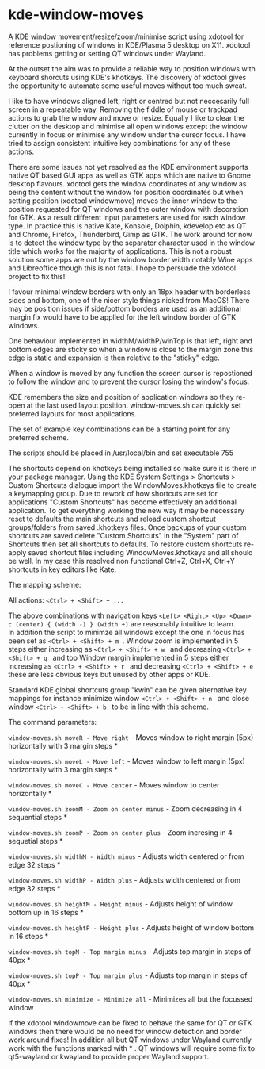 # kde-window-moves
A KDE window movement/resize/zoom/minimise script using xdotool for reference postioning of windows in KDE/Plasma 5 desktop on X11. xdotool has problems getting or setting QT windows under Wayland.

At the outset the aim was to provide a reliable way to position windows with keyboard shorcuts using KDE's khotkeys. The discovery of xdotool gives the opportunity to automate some useful moves without too much sweat.

I like to have windows aligned left, right or centred but not neccesarily full screen in a repeatable way. Removing the fiddle of mouse or trackpad actions to grab the window and move or resize. Equally I like to clear the clutter on the desktop and minimise all open windows except the window currently in focus or minimise any window under the cursor focus. I have tried to assign consistent intuitive key combinations for any of these actions.

There are some issues not yet resolved as the KDE environment supports native QT based GUI apps as well as GTK apps which are native to Gnome desktop flavours. xdotool gets the window coordinates of any window as being the content without the window for position coordinates but when setting position (xdotool windowmove) moves the inner window to the position requested for QT windows and the outer window with decoration for GTK. As a result different input parameters are used for each window type. In practice this is native Kate, Konsole, Dolphin, kdevelop etc as QT and Chrome, Firefox, Thunderbird, Gimp as GTK. The work around for now is to detect the window type by the separator character used in the window title which works for the majority of applications. This is not a robust solution some apps are out by the window border width notably Wine apps and Libreoffice though this is not fatal. I hope to persuade the xdotool project to fix this!

I favour minimal window borders with only an 18px header with borderless sides and bottom, one of the nicer style things nicked from MacOS! There may be position issues if side/bottom borders are used as an additional margin fix would have to be applied for the left window border of GTK windows. 

One behaviour implemented in widthM/widthP/winTop is that left, right and bottom edges are sticky so when a window is close to the margin zone this edge is static and expansion is then relative to the "sticky" edge.

When a window is moved by any function the screen cursor is repostioned to follow the window and to prevent the cursor losing the window's focus.

KDE remembers the size and position of application windows so they re-open at the last used layout position. window-moves.sh can quickly set preferred layouts for most applications.   

The set of example key combinations can be a starting point for any preferred scheme.

The scripts should be placed in /usr/local/bin and set executable 755

The shortcuts depend on khotkeys being installed so make sure it is there in your package manager. Using the KDE System Settings > Shortcuts > Custom Shortcuts dialogue import the WindowMoves.khotkeys file to create a keymapping group. Due to rework of how shortcuts are set for applications "Custom Shortcuts" has become effectively an additional application. To get everything working the new way it may be necessary reset to defaults the main shortcuts and reload custom shortcut groups/folders from saved .khotkeys files. Once backups of your custom shortcuts are saved delete "Custom Shortcuts" in the "System" part of Shortcuts then set all shortcuts to defaults. To restore custom shortcuts re-apply saved shortcut files including WindowMoves.khotkeys and all should be well. In my case this resolved non functional Ctrl+Z, Ctrl+X, Ctrl+Y shortcuts in key editors like Kate.   

The mapping scheme:

All actions: `<Ctrl> + <Shift> + ...`
  
The above combinations with navigation keys `<Left> <Right> <Up> <Down> c (center) { (width -) } (width +)` are reasonably intuitive to learn.   
In addition the script to minimze all windows except the one in focus has been set as `<Ctrl> + <Shift> + m `. Window zoom is implemented in 5 steps either increasing as `<Ctrl> + <Shift> + w ` and decreasing `<Ctrl> + <Shift> + q ` and top Window margin implemented in 5 steps either increasing as `<Ctrl> + <Shift> + r ` and decreasing `<Ctrl> + <Shift> + e ` these are less obvious keys but unused by other apps or KDE. 

Standard KDE global shortcuts group "kwin" can be given alternative key mappings for instance minimize window `<Ctrl> + <Shift> + n ` and close window `<Ctrl> + <Shift> + b ` to be in line with this scheme.

The command parameters:

`window-moves.sh moveR - Move right` - Moves window to right margin (5px) horizontally with 3 margin steps *

`window-moves.sh moveL - Move left` - Moves window to left margin (5px) horizontally with 3 margin steps *

`window-moves.sh moveC - Move center` - Moves window to center horizontally *

`window-moves.sh zoomM - Zoom on center minus` - Zoom decreasing in 4 sequential steps *

`window-moves.sh zoomP - Zoom on center plus` - Zoom incresing in 4 sequetial steps *

`window-moves.sh widthM - Width minus` - Adjusts width centered or from edge 32 steps *

`window-moves.sh widthP - Width plus` - Adjusts width centered or from edge 32 steps *

`window-moves.sh heightM - Height minus` - Adjusts height of window bottom up in 16 steps *

`window-moves.sh heightP - Height plus` - Adjusts height of window bottom in 16 steps *

`window-moves.sh topM - Top margin minus` - Adjusts top margin in steps of 40px *

`window-moves.sh topP - Top margin plus` - Adjusts top margin in steps of 40px *

`window-moves.sh minimize - Minimize all` - Minimizes all but the focussed window

If the xdotool windowmove can be fixed to behave the same for QT or GTK windows then there would be no need for window detection and border work around fixes! In addition all but QT windows under Wayland currently work with the functions marked with * . QT windows will require some fix to qt5-wayland or kwayland to provide proper Wayland support.

